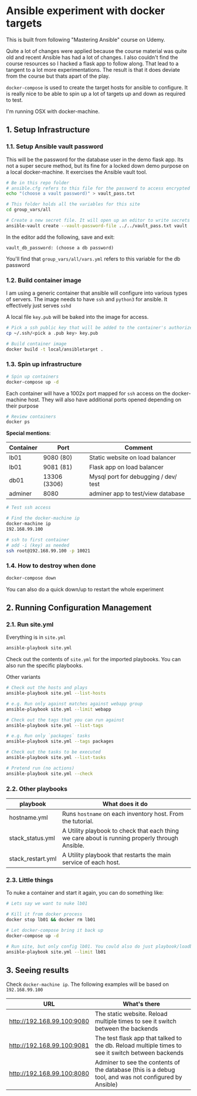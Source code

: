 # Ansible experiment with docker targets

This is built from following "Mastering Ansible" course on Udemy.

Quite a lot of changes were applied because the course material was quite old and recent Ansible has had a lot of changes.
I also couldn't find the course resources so I hacked a flask app to follow along. That lead to a tangent to a lot more experimentations.
The result is that it does deviate from the course but thats apart of the play.

`docker-compose` is used to create the target hosts for ansible to configure. It is really nice to be able to spin up a lot of targets up and down as required to test.

I'm running OSX with docker-machine.

## 1. Setup Infrastructure

### 1.1. Setup Ansible vault password

This will be the password for the database user in the demo flask app. Its not a super secure method, but its fine for a locked down demo purpose on a local docker-machine.
It exercises the Ansible vault tool.

```sh
# Be in this repo folder
# ansible.cfg refers to this file for the password to access encrypted secrets
echo "(choose a vault password)" > vault_pass.txt

# This folder holds all the variables for this site
cd group_vars/all

# Create a new secret file. It will open up an editor to write secrets
ansible-vault create --vault-password-file ../../vault_pass.txt vault
```

In the editor add the following, save and exit:
```
vault_db_password: (choose a db password)
```

You'll find that `group_vars/all/vars.yml` refers to this variable for the db password



### 1.2. Build container image

I am using a generic container that ansible will configure into various types of servers. The image needs to have `ssh` and `python3` for ansible. It effectively just serves `sshd`

A local file `key.pub` will be baked into the image for access.

```sh
# Pick a ssh public key that will be added to the container's authorized_keys file
cp ~/.ssh/<pick a .pub key> key.pub

# Build container image
docker build -t local/ansibletarget .
```

### 1.3. Spin up infrastructure

```sh
# Spin up containers
docker-compose up -d
```
Each container will have a 1002x port mapped for `ssh` access on the docker-machine host. They will also have additional ports opened depending on their purpose

```sh
# Review containers
docker ps
```

**Special mentions**:

Container | Port | Comment |
--- | --- | --- |
lb01 | 9080 (80) | Static website on load balancer |
lb01 | 9081 (81) | Flask app on load balancer |
db01 | 13306 (3306) | Mysql port for debugging / dev/ test |
adminer | 8080 | adminer app to test/view database |

```sh
# Test ssh access

# Find the docker-machine ip
docker-machine ip
192.168.99.100

# ssh to first container
# add -i (key) as needed
ssh root@192.168.99.100 -p 10021
```

### 1.4. How to destroy when done

```sh
docker-compose down
```
You can also do a quick down/up to restart the whole experiment


## 2. Running Configuration Management

### 2.1. Run site.yml
Everything is in `site.yml`

```sh
ansible-playbook site.yml
```

Check out the contents of `site.yml` for the imported playbooks. You can also run the specific playbooks.

Other variants

```sh
# Check out the hosts and plays
ansible-playbook site.yml --list-hosts

# e.g. Run only against matches against webapp group
ansible-playbook site.yml --limit webapp

# Check out the tags that you can run against
ansible-playbook site.yml --list-tags

# e.g. Run only `packages` tasks
ansible-playbook site.yml --tags packages

# Check out the tasks to be executed
ansible-playbook site.yml --list-tasks

# Pretend run (no actions)
ansible-playbook site.yml --check
```

### 2.2. Other playbooks

playbook | What does it do |
--- | --- |
hostname.yml | Runs `hostname` on each inventory host. From the tutorial. |
stack_status.yml | A Utility playbook to check that each thing we care about is running properly through Ansible. |
stack_restart.yml | A Utility playbook that restarts the main service of each host. |


### 2.3. Little things

To nuke a container and start it again, you can do something like:

```sh
# Lets say we want to nuke lb01

# Kill it from docker process
docker stop lb01 && docker rm lb01

# Let docker-compose bring it back up
docker-compose up -d

# Run site, but only config lb01. You could also do just playbook/loadbalancer.yml
ansible-playbook site.yml --limit lb01
```


## 3. Seeing results

Check `docker-machine ip`. The following examples will be based on `192.168.99.100`

URL | What's there |
--- | --- |
http://192.168.99.100:9080 | The static website. Reload multiple times to see it switch between the backends |
http://192.168.99.100:9081 | The test flask app that talked to the db. Reload multiple times to see it switch between backends |
http://192.168.99.100:8080 | Adminer to see the contents of the database (this is a debug tool, and was not configured by Ansible) |

